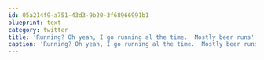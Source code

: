 ```yaml
---
id: 05a214f9-a751-43d3-9b20-3f68966991b1
blueprint: text
category: twitter
title: 'Running? Oh yeah, I go running al the time.  Mostly beer runs'
caption: 'Running? Oh yeah, I go running al the time.  Mostly beer runs'
---
```

